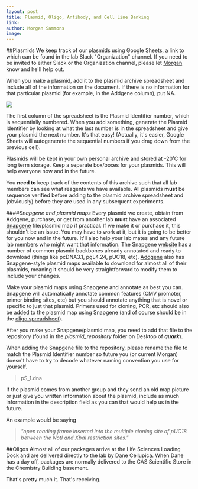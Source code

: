 ```yaml
---
layout: post
title: Plasmid, Oligo, Antibody, and Cell Line Banking
link: 
author: Morgan Sammons
image: 
---
```


##Plasmids
We keep track of our plasmids using Google Sheets, a link to which can be found in the lab Slack "Organization" channel. If you need to be invited to either Slack or the Organization channel, please let [Morgan](/team/morgan-sammons) know and he'll help out. 

When you make a plasmid, add it to the plasmid archive spreadsheet and include all of the information on the document. If there is no information for that particular plasmid (for example, in the Addgene column), put NA. 

![](/images/lab_manual/plasmid_archive.png)


The first column of the spreadsheet is the Plasmid Identifier number, which is sequentially numbered. When you add something, generate the Plasmid Identifier by looking at what the last number is in the spreadsheet and give your plasmid the next number. It's that easy! (Actually, it's easier, Google Sheets will autogenerate the sequential numbers if you drag down from the previous cell). 

Plasmids will be kept in your own personal archive and stored at -20˚C for long term storage. Keep a separate box/boxes for your plasmids. This will help everyone now and in the future. 

You **need to** keep track of the contents of this archive such that all lab members can see what reagents we have available. All plasmids **must** be sequence verified before adding to the plasmid archive spreadsheet and (obviously) before they are used in any subsequent experiments. 

####_Snapgene and plasmid maps_
Every plasmid we create, obtain from Addgene, purchase, or get from another lab **must** have an associated [Snapgene](www.snapgene.com) file/plasmid map if practical. If we make it or purchase it, this shouldn't be an issue. You may have to work at it, but it is going to be better for you now and in the future. It'll also help your lab mates and any future lab members who might want that information. The Snapgene [website](www.snapgene.com/resources/plasmid-files/) has a number of common plasmid backbones already annotated and ready to download (things like pcDNA3.1, pgL4.24, pUC18, etc). [Addgene](www.adgene.com) also has Snapgene-style plasmid maps available to download for almost all of their plasmids, meaning it should be very straightforward to modify them to include your changes. 

Make your plasmid maps using Snapgene and annotate as best you can. Snapgene will automatically annotate common features (CMV promoter, primer binding sites, etc) but you should annotate anything that is novel or specific to just that plasmid. Primers used for cloning, PCR, etc should also be added to the plasmid map using Snapgene (and of course should be in the [oligo spreadsheet](/misc/labmanual/ordering)).

After you make your Snapgene/plasmid map, you need to add that file to the repository (found in the *plasmid_repository* folder on Desktop of **_quark_**). 

When adding the Snapgene file to the repository, please rename the file to match the Plasmid Identifier number so future you (or current Morgan) doesn't have to try to decode whatever naming convention you use for yourself. 

>pS_1.dna

If the plasmid comes from another group and they send an old map picture or just give you written information about the plasmid, include as much information in the description field as you can that would help us in the future. 

An example would be saying 

> *"open reading frame inserted into the multiple cloning site of pUC18 between the NotI and XbaI restriction sites."*









##Oligos
Almost all of our packages arrive at the Life Sciences Loading Dock and are delivered directly to the lab by Dane Cellupica. When Dane has a day off, packages are normally delivered to the CAS Scientific Store in the Chemistry Building basement. 

That's pretty much it. That's receiving. 





